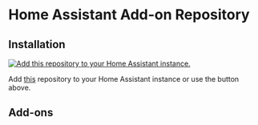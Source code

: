 # Home Assistant Add-on Repository

## Installation

[![Add this repository to your Home Assistant instance.](https://my.home-assistant.io/badges/supervisor_add_addon_repository.svg)](https://my.home-assistant.io/redirect/supervisor_add_addon_repository/?repository_url=https%3A%2F%2Fgithub.com%2FALenfant%2Fhomeassistant-addons)

Add [this](https://github.com/ALenfant/homeassistant-addons) repository to your Home Assistant instance or use the button above.

## Add-ons

